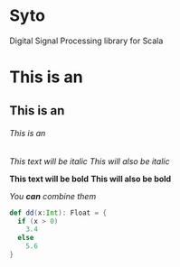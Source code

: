 # Syto

Digital Signal Processing library for Scala

# This is an
## This is an 
###### This is an 

*This text will be italic*
_This will also be italic_

**This text will be bold**
__This will also be bold__

_You **can** combine them_

```scala
def dd(x:Int): Float = {
  if (x > 0)
    3.4
  else 
    5.6
}
```
